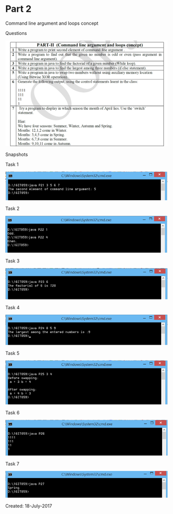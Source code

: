 # Part 2

Command line argument and loops concept

Questions

![Snap 1](https://github.com/Kashyap-Nirmal/Java-Practice/blob/main/Part%202/Screenshot/Screenshot%20(1431).png)

Snapshots

Task 1

![P1](https://github.com/Kashyap-Nirmal/Java-Practice/blob/main/Part%202/Screenshot/P21.png)

Task 2

![P2](https://github.com/Kashyap-Nirmal/Java-Practice/blob/main/Part%202/Screenshot/P22.png)

Task 3

![P3](https://github.com/Kashyap-Nirmal/Java-Practice/blob/main/Part%202/Screenshot/P23.png)

Task 4

![P4](https://github.com/Kashyap-Nirmal/Java-Practice/blob/main/Part%202/Screenshot/P24.png)

Task 5

![P5](https://github.com/Kashyap-Nirmal/Java-Practice/blob/main/Part%202/Screenshot/P25.png)

Task 6

![P6](https://github.com/Kashyap-Nirmal/Java-Practice/blob/main/Part%202/Screenshot/P26.png)

Task 7

![P7](https://github.com/Kashyap-Nirmal/Java-Practice/blob/main/Part%202/Screenshot/P27.png)

Created: 18-July-2017
